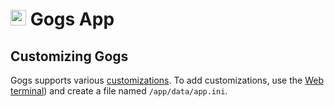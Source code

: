 # <img src="/img/gogs-logo.png" width="25px"> Gogs App

## Customizing Gogs

Gogs supports various [customizations](https://gogs.io/docs/advanced/configuration_cheat_sheet).
To add customizations, use the [Web terminal](/documentation/apps/#web-terminal)) and
create a file named `/app/data/app.ini`.

